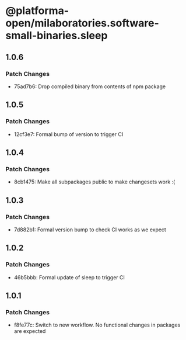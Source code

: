 # @platforma-open/milaboratories.software-small-binaries.sleep

## 1.0.6

### Patch Changes

- 75ad7b6: Drop compiled binary from contents of npm package

## 1.0.5

### Patch Changes

- 12cf3e7: Formal bump of version to trigger CI

## 1.0.4

### Patch Changes

- 8cb1475: Make all subpackages public to make changesets work :(

## 1.0.3

### Patch Changes

- 7d882b1: Formal version bump to check CI works as we expect

## 1.0.2

### Patch Changes

- 46b5bbb: Formal update of sleep to trigger CI

## 1.0.1

### Patch Changes

- f8fe77c: Switch to new workflow. No functional changes in packages are expected
